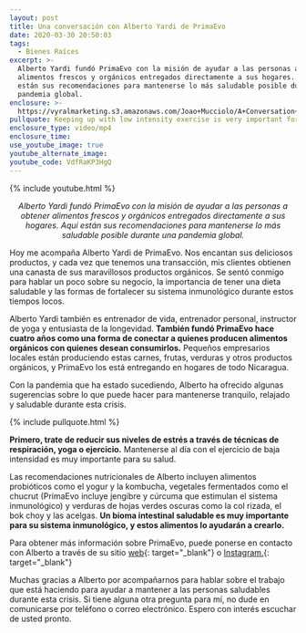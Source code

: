 ```yaml
---
layout: post
title: Una conversación con Alberto Yardi de PrimaEvo
date: 2020-03-30 20:50:03
tags:
  - Bienes Raíces
excerpt: >-
  Alberto Yardi fundó PrimaEvo con la misión de ayudar a las personas a obtener
  alimentos frescos y orgánicos entregados directamente a sus hogares. Aquí
  están sus recomendaciones para mantenerse lo más saludable posible durante una
  pandemia global.
enclosure: >-
  https://vyralmarketing.s3.amazonaws.com/Joao+Mucciolo/A+Conversation+with+Alberto+Jardi+from+PrimaEvo.mp4
pullquote: Keeping up with low intensity exercise is very important for your health.
enclosure_type: video/mp4
enclosure_time:
use_youtube_image: true
youtube_alternate_image:
youtube_code: VdfRaKP3HgQ
---
```


{% include youtube.html %}

<p style="text-align: center;"><em>Alberto Yardi fund&oacute; PrimaEvo con la misi&oacute;n de ayudar a las personas a obtener alimentos frescos y org&aacute;nicos entregados directamente a sus hogares. Aqu&iacute; est&aacute;n sus recomendaciones para mantenerse lo m&aacute;s saludable posible durante una pandemia global.</em></p>

Hoy me acompa&ntilde;a Alberto Yardi de PrimaEvo. Nos encantan sus deliciosos productos, y cada vez que tenemos una transacci&oacute;n, mis clientes obtienen una canasta de sus maravillosos productos org&aacute;nicos. Se sent&oacute; conmigo para hablar un poco sobre su negocio, la importancia de tener una dieta saludable y las formas de fortalecer su sistema inmunol&oacute;gico durante estos tiempos locos.

Alberto Yardi tambi&eacute;n es entrenador de vida, entrenador personal, instructor de yoga y entusiasta de la longevidad. **Tambi&eacute;n fund&oacute; PrimaEvo hace cuatro a&ntilde;os como una forma de conectar a quienes producen alimentos org&aacute;nicos con quienes desean consumirlos.** Peque&ntilde;os empresarios locales est&aacute;n produciendo estas carnes, frutas, verduras y otros productos org&aacute;nicos, y PrimaEvo los est&aacute; entregando en hogares de todo Nicaragua.

Con la pandemia que ha estado sucediendo, Alberto ha ofrecido algunas sugerencias sobre lo que puede hacer para mantenerse tranquilo, relajado y saludable durante esta crisis.

{% include pullquote.html %}

**Primero, trate de reducir sus niveles de estr&eacute;s a trav&eacute;s de t&eacute;cnicas de respiraci&oacute;n, yoga o ejercicio.** Mantenerse al d&iacute;a con el ejercicio de baja intensidad es muy importante para su salud.

Las recomendaciones nutricionales de Alberto incluyen alimentos probi&oacute;ticos como el yogur y la kombucha, vegetales fermentados como el chucrut (PrimaEvo incluye jengibre y c&uacute;rcuma que estimulan el sistema inmunol&oacute;gico) y verduras de hojas verdes oscuras como la col rizada, el bok choy y las acelgas. **Un bioma intestinal saludable es muy importante para su sistema inmunol&oacute;gico, y estos alimentos lo ayudar&aacute;n a crearlo.**

Para obtener m&aacute;s informaci&oacute;n sobre PrimaEvo, puede ponerse en contacto con Alberto a trav&eacute;s de su sitio [web](http://primaevo.com){: target="_blank"} o [Instagram.](https://www.instagram.com/primaevonica/){: target="_blank"}

Muchas gracias a Alberto por acompa&ntilde;arnos para hablar sobre el trabajo que est&aacute; haciendo para ayudar a mantener a las personas saludables durante esta crisis. Si tiene alguna otra pregunta para m&iacute;, no dude en comunicarse por tel&eacute;fono o correo electr&oacute;nico. Espero con inter&eacute;s escuchar de usted pronto.